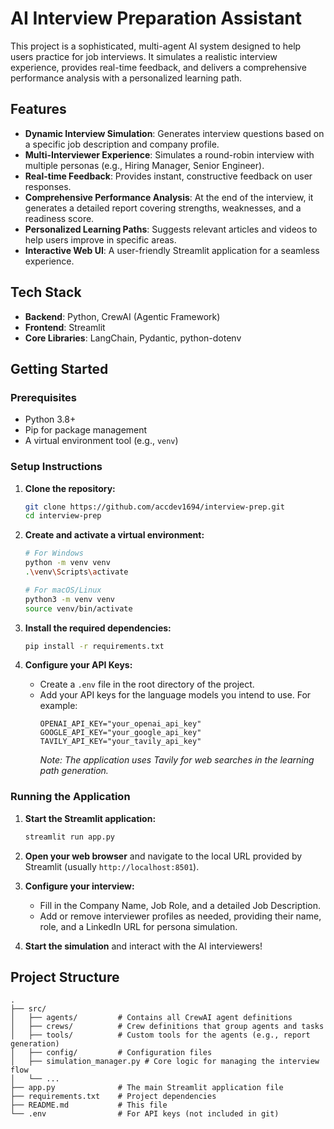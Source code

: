 # AI Interview Preparation Assistant

This project is a sophisticated, multi-agent AI system designed to help users practice for job interviews. It simulates a realistic interview experience, provides real-time feedback, and delivers a comprehensive performance analysis with a personalized learning path.

## Features

- **Dynamic Interview Simulation**: Generates interview questions based on a specific job description and company profile.
- **Multi-Interviewer Experience**: Simulates a round-robin interview with multiple personas (e.g., Hiring Manager, Senior Engineer).
- **Real-time Feedback**: Provides instant, constructive feedback on user responses.
- **Comprehensive Performance Analysis**: At the end of the interview, it generates a detailed report covering strengths, weaknesses, and a readiness score.
- **Personalized Learning Paths**: Suggests relevant articles and videos to help users improve in specific areas.
- **Interactive Web UI**: A user-friendly Streamlit application for a seamless experience.

## Tech Stack

- **Backend**: Python, CrewAI (Agentic Framework)
- **Frontend**: Streamlit
- **Core Libraries**: LangChain, Pydantic, python-dotenv

## Getting Started

### Prerequisites

- Python 3.8+
- Pip for package management
- A virtual environment tool (e.g., `venv`)

### Setup Instructions

1.  **Clone the repository:**

    ```bash
    git clone https://github.com/accdev1694/interview-prep.git
    cd interview-prep
    ```

2.  **Create and activate a virtual environment:**

    ```bash
    # For Windows
    python -m venv venv
    .\venv\Scripts\activate

    # For macOS/Linux
    python3 -m venv venv
    source venv/bin/activate
    ```

3.  **Install the required dependencies:**

    ```bash
    pip install -r requirements.txt
    ```

4.  **Configure your API Keys:**
    - Create a `.env` file in the root directory of the project.
    - Add your API keys for the language models you intend to use. For example:
      ```
      OPENAI_API_KEY="your_openai_api_key"
      GOOGLE_API_KEY="your_google_api_key"
      TAVILY_API_KEY="your_tavily_api_key"
      ```
      _Note: The application uses Tavily for web searches in the learning path generation._

### Running the Application

1.  **Start the Streamlit application:**

    ```bash
    streamlit run app.py
    ```

2.  **Open your web browser** and navigate to the local URL provided by Streamlit (usually `http://localhost:8501`).

3.  **Configure your interview:**

    - Fill in the Company Name, Job Role, and a detailed Job Description.
    - Add or remove interviewer profiles as needed, providing their name, role, and a LinkedIn URL for persona simulation.

4.  **Start the simulation** and interact with the AI interviewers!

## Project Structure

```
.
├── src/
│   ├── agents/         # Contains all CrewAI agent definitions
│   ├── crews/          # Crew definitions that group agents and tasks
│   ├── tools/          # Custom tools for the agents (e.g., report generation)
│   ├── config/         # Configuration files
│   ├── simulation_manager.py # Core logic for managing the interview flow
│   └── ...
├── app.py              # The main Streamlit application file
├── requirements.txt    # Project dependencies
├── README.md           # This file
└── .env                # For API keys (not included in git)
```
